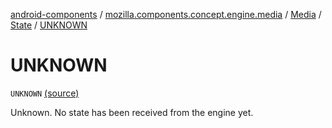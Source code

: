 [android-components](../../../index.md) / [mozilla.components.concept.engine.media](../../index.md) / [Media](../index.md) / [State](index.md) / [UNKNOWN](./-u-n-k-n-o-w-n.md)

# UNKNOWN

`UNKNOWN` [(source)](https://github.com/mozilla-mobile/android-components/blob/master/components/concept/engine/src/main/java/mozilla/components/concept/engine/media/Media.kt#L103)

Unknown. No state has been received from the engine yet.

